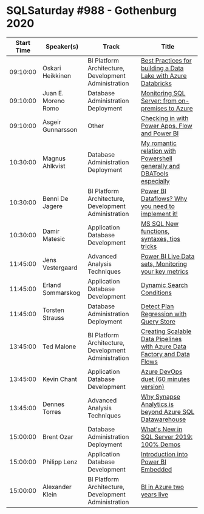 # SQLSaturday #988 - Gothenburg 2020
Start Time|Speaker(s)|Track|Title
---|---|---|---
09:10:00|Oskari Heikkinen|BI Platform Architecture, Development  Administration|[Best Practices for building a Data Lake with Azure Databricks](103103.md)
09:10:00|Juan E. Moreno Romo|Database Administration  Deployment|[Monitoring SQL Server: from on-premises to Azure](104147.md)
09:10:00|Asgeir Gunnarsson|Other|[Checking in with Power Apps, Flow and Power BI](104491.md)
10:30:00|Magnus Ahlkvist|Database Administration  Deployment|[My romantic relation with Powershell generally and  DBATools especially](103019.md)
10:30:00|Benni De Jagere|BI Platform Architecture, Development  Administration|[Power BI Dataflows? Why you need to implement it!](103036.md)
10:30:00|Damir Matesic|Application  Database Development|[MS SQL New functions, syntaxes, tips  tricks](105218.md)
11:45:00|Jens Vestergaard|Advanced Analysis Techniques|[Power BI Live Data sets, Monitoring your key metrics](103129.md)
11:45:00|Erland Sommarskog|Application  Database Development|[Dynamic Search Conditions](103432.md)
11:45:00|Torsten Strauss|Database Administration  Deployment|[Detect Plan Regression with Query Store](105083.md)
13:45:00|Ted Malone|BI Platform Architecture, Development  Administration|[Creating Scalable Data Pipelines with Azure Data Factory and Data Flows](103015.md)
13:45:00|Kevin Chant|Application  Database Development|[Azure DevOps duet (60 minutes version)](103560.md)
13:45:00|Dennes Torres|Advanced Analysis Techniques|[Why Synapse Analytics is beyond Azure SQL Datawarehouse](104935.md)
15:00:00|Brent Ozar|Database Administration  Deployment|[What's New in SQL Server 2019: 100% Demos](103012.md)
15:00:00|Philipp Lenz|Application  Database Development|[Introduction into Power BI Embedded](103207.md)
15:00:00|Alexander Klein|BI Platform Architecture, Development  Administration|[BI in Azure two years live](104199.md)
